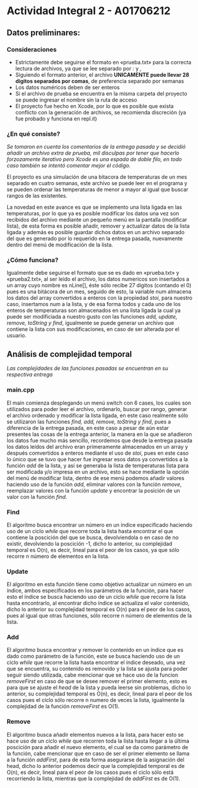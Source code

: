 # Actividad Integral 2 - A01706212
## Datos preliminares:

### Consideraciones

- Estrictamente debe seguirse el formato en «prueba.txt» para la correcta lectura de archivos, ya que se lee separado por _:_ y _,_
- Siguiendo el formato anterior, el archivo **UNICAMENTE puede llevar 28 dígitos separados por comas**, de preferencia separado por semanas
- Los datos numéricos deben de ser enteros
- Si el archivo de prueba se encuentra en la misma carpeta del proyecto se puede ingresar el nombre sin la ruta de acceso
- El proyecto fue hecho en Xcode, por lo que es posible que exista conflicto con la generación de archivos, se recomienda discreción (ya fue probado y funciona en repl.it)

### ¿En qué consiste?

_Se tomaron en cuenta los comentarios de la entrega pasada y se decidió añadir un archivo extra de prueba, mil disculpas por tener que hacerlo forzozamente
iterativo pero Xcode es una espada de doble filo, en todo caso también se intentó comentar mejor el código._

El proyecto es una simulación de una bitacora de temperaturas de un mes separado en cuatro semanas, este archivo se puede leer en el programa y se pueden ordenar
las temperaturas de menor a mayor al igual que buscar rangos de las existentes.

La novedad en este avance es que se implemento una lista ligada en las temperaturas, por lo que ya es posible modificar los datos una vez son recibidos del archivo
mediante un pequeño menú en la pantalla (modificar lista), de esta forma es posible añadir, remover y actualizar datos de la lista ligada y además es posible
guardar dichos datos en un archivo separado del que es generado por lo requerido en la entrega pasada, nuevamente dentro del menú de modificación de la lista.

### ¿Cómo funciona?

Igualmente debe seguirse el formato que se es dado en «prueba.txt» y «prueba2.txt», al ser leído el archivo, los datos numericos son insertados a un array
cuyo nombre es nLine[], éste sólo recibe 27 digitos (contando el 0) pues es una bitácora de un mes, seguido de esto, la variable num almacena los datos del array
convertidos a enteros con la propiedad _stoi_, para nuestro caso, insertamos num a la lista, y de esa forma todos y cada uno de los enteros de temperaturas son
almacenados en una lista ligada la cual ya puede ser modificiada a nuestro gusto con las funciones _add, update, remove, toString y find_, igualmente se puede generar
un archivo que contiene la lista con sus modificaciones, en caso de ser alterada por el usuario.

## Análisis de complejidad temporal

_Las complejidades de las funciones pasadas se encuentran en su respectiva entrega_

### main.cpp
El main comienza desplegando un menú switch con 6 cases, los cuales son utilizados para poder leer el archivo, ordenarlo, buscar por rango, generar el archivo 
ordenado y modificar la lista ligada, en este caso realmente sólo se utilizaron las funciones _find, add, remove, toString y find_, pues a diferencia de la entrega
pasada, en este caso a pesar de aún estar presentes las cosas de la entrega anterior, la manera en la que se añadieron los datos fue mucho más sencillo, recordemos
que desde la entrega pasada los datos leídos del archivo eran primeramente almacenados en un array y después comvertidos a enteros mediante el uso de _stoi_, pues
en este caso lo único que se tuvo que hacer fue ingresar esos datos ya convertidos a la función _add_ de la lista, y así se generaba la lista de temperaturas
lista para ser modificada y/o impresa en un archivo, esto se hace mediante la opción del menú de modificar lista, dentro de ese menú podemos añadir valores haciendo
uso de la función _add_, eliminar valores con la función _remove_, reemplazar valores con la función _update_ y encontrar la posición de un valor con la función
_find_.

### Find
El algoritmo busca encontrar un número en un índice especificado haciendo uso de un ciclo _while_ que recorre toda la lista hasta encontrar el que contiene
la poscición del que se busca, devolviendola o en caso de no existir, devolviendo la poscición -1, dicho lo anterior, su complejidad temporal es O(n), es decir,
lineal para el peor de los casos, ya que sólo recorre n número de elementos en la lista.

### Update
El algoritmo en esta función tiene como objetivo actualizar un número en un índice, ambos especificados en los parámetros de la función, para hacer esto el índice
se busca haciendo uso de un ciclo _while_ que recorre la lista hasta encontrarlo, al encontrar dicho índice se actualiza el valor contenido, dicho lo anterior
su complejidad temporal es O(n) para el peor de los casos, pues al igual que otras funciones, sólo recorre n número de elementos de la lista.

### Add
El algoritmo busca encontrar y remover lo contenido en un índice que es dado como parámetro de la función, este se busca haciendo uso de un ciclo _while_ que
recorre la lista hasta encontrar el índice deseado, una vez que se encuentra, su contenido es removido y la lista se ajusta para poder seguir siendo utilizada,
cabe mencionar que se hace uso de la funcion _removeFirst_ en caso de que se desee remover el primer elemento, esto es para que se ajuste el _head_ de la lista
y pueda leerse sin problemas, dicho lo anterior, su complejidad temporal es O(n), es decir, lineal para el peor de los casos pues el ciclo sólo recorre n numero
de veces la lista, igualmente la complejidad de la función _removeFirst_ es O(1).

### Remove
El algoritmo busca añadir elementos nuevos a la lista, para hacer esto se hace uso de un ciclo _while_ que recorren toda la lista hasta llegar a la última poscición
para añadir el nuevo elemento, el cual se da como parámetro de la función, cabe mencionar que en caso de ser el primer elemento se llama a la función _addFirst_, 
para de esta forma asegurarse de la asignación del head, dicho lo anterior podemos decir que la complejidad temporal es de O(n), es decir, lineal para el peor de los casos 
pues el ciclo sólo está recorriendo la lista, mientras que la complejidad de _addFirst_ es de O(1).

